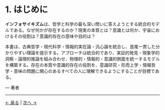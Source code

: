 # 1. はじめに

**インフォサイキズム**は、哲学と科学の最も深い問いに答えようとする統合的モデルである。なぜ何かが存在するのか？現実の本質とは？意識とは何か、宇宙におけるその役割は？意識的存在の意味や目的は？

本書は、古典哲学・現代科学・情報的実在論・汎心論を統合し、首尾一貫した分かりやすい理論を提示する。アプローチは統合的であり、実証的発見・現象学的洞察・論理的推論を組み合わせ、物理的・情報的・意識的側面を統一するモデルを構築する。存在の本質や意識的存在の役割を、意識研究・形而上学・情報哲学・意味の問題に関心のあるすべての人に理解できるようにすることが目標である。

— 著者

---
<div class="navigation-links">
<a href="../00_目次/" class="nav-link prev-link">← 戻る</a> | <a href="../02_存在の問い/" class="nav-link next-link">次へ →</a>
</div>

